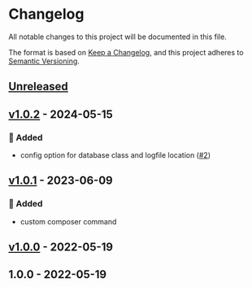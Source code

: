 # Changelog
All notable changes to this project will be documented in this file.

The format is based on [Keep a Changelog](https://keepachangelog.com/en/1.0.0/),
and this project adheres to [Semantic Versioning](https://semver.org/spec/v2.0.0.html).

<a name="unreleased"></a>
## [Unreleased]


<a name="v1.0.2"></a>
## [v1.0.2] - 2024-05-15
### 🍰 Added
- config option for database class and logfile location ([#2](https://github.com/syntro-opensource/action.deploy.silverstripe/issues/2))


<a name="v1.0.1"></a>
## [v1.0.1] - 2023-06-09
### 🍰 Added
- custom composer command


<a name="v1.0.0"></a>
## [v1.0.0] - 2022-05-19

<a name="1.0.0"></a>
## 1.0.0 - 2022-05-19

[Unreleased]: https://github.com/syntro-opensource/action.deploy.silverstripe/compare/v1.0.2...HEAD
[v1.0.2]: https://github.com/syntro-opensource/action.deploy.silverstripe/compare/v1.0.1...v1.0.2
[v1.0.1]: https://github.com/syntro-opensource/action.deploy.silverstripe/compare/v1.0.0...v1.0.1
[v1.0.0]: https://github.com/syntro-opensource/action.deploy.silverstripe/compare/1.0.0...v1.0.0
